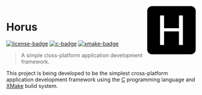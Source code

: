 <!-- Horus -->

<!-- Logo -->
<img src=".github/logo.png" align="right" width="129"/>

<!-- Title -->

# Horus

[![license-badge]][license-url] [![c-badge]][c-url] [![xmake-badge]][xmake-url]

<!-- Short Description -->

> A simple closs-platform application development framework.

<!-- Description -->

This project is being developed to be the simplest cross-platform application development framework using the [C][c-url] programming language and [XMake][xmake-url] bulid system.

<!-- Links -->

[license-url]: https://opensource.org/licenses/BSD-3-Clause
[c-url]: https://en.cppreference.com/w/c
[xmake-url]: https://xmake.io/

<!-- Badges -->

[license-badge]: https://img.shields.io/badge/license-BSD_3_Clause-blue.svg?style=flat-square
[xmake-badge]: https://img.shields.io/badge/XMake-2.7-42b983.svg?style=flat-square
[c-badge]: https://img.shields.io/badge/C-99-orange.svg?style=flat-square
